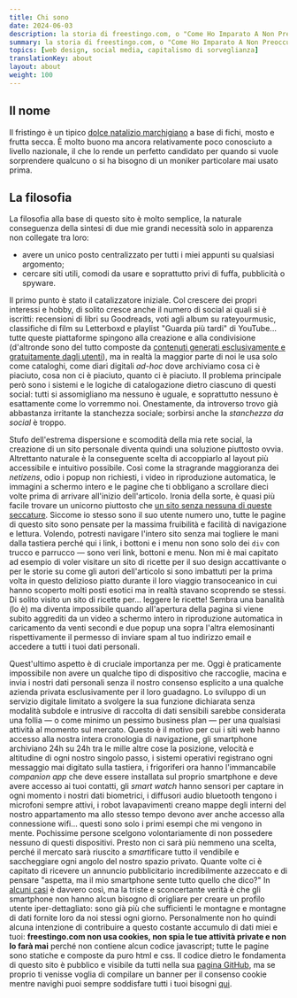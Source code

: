 ```yaml
---
title: Chi sono
date: 2024-06-03
description: la storia di freestingo.com, o "Come Ho Imparato A Non Preoccuparmi E Ad Amare CSS"
summary: la storia di freestingo.com, o "Come Ho Imparato A Non Preoccuparmi E Ad Amare CSS"
topics: [web design, social media, capitalismo di sorveglianza]
translationKey: about
layout: about
weight: 100
---
```


## Il nome

Il fristingo è un tipico [dolce natalizio marchigiano](https://www.atuttagola.com/firstingo-o-bostrengo-dolce-tipico-marchigiano/ "ricetta del fristingo")
a base di fichi, mosto e frutta secca. È molto buono ma ancora relativamente poco conosciuto a livello
nazionale, il che lo rende un perfetto candidato per quando si vuole sorprendere qualcuno o si ha bisogno
di un moniker particolare mai usato prima.

## La filosofia

La filosofia alla base di questo sito è molto semplice, la naturale conseguenza della sintesi
di due mie grandi necessità solo in apparenza non collegate tra loro:

- avere un unico posto centralizzato per tutti i miei appunti su qualsiasi argomento;
- cercare siti utili, comodi da usare e soprattutto privi di fuffa, pubblicità o spyware.

Il primo punto è stato il catalizzatore iniziale. Col crescere dei propri interessi e hobby,
di solito cresce anche il numero di social ai quali si è iscritti: recensioni di libri su Goodreads,
voti agli album su rateyourmusic, classifiche di film su Letterboxd e playlist "Guarda più tardi"
di YouTube... tutte queste piattaforme spingono alla creazione e alla condivisione
(d'altronde sono del tutto composte da [contenuti generati esclusivamente e gratuitamente
dagli utenti](https://www.scaruffi.com/phi/syn66.html "'The Gift Economy' su scaruffi.com")), ma in realtà la maggior parte di noi le usa solo come cataloghi,
come diari digitali _ad-hoc_ dove archiviamo cosa ci è piaciuto, cosa non ci è piaciuto,
quanto ci è piaciuto. Il problema principale però sono i sistemi e le logiche di catalogazione dietro
ciascuno di questi social: tutti si assomigliano ma nessuno è uguale, e soprattutto nessuno
è esattamente come lo vorremmo noi. Onestamente, da introverso trovo già abbastanza irritante
la stanchezza sociale; sorbirsi anche la _stanchezza da social_ è troppo.

Stufo dell'estrema dispersione e scomodità della mia rete social,
la creazione di un sito personale diventa quindi una soluzione piuttosto ovvia.
Altrettanto naturale è la conseguente scelta di accoppiarlo al layout più
accessibile e intuitivo possibile. Così come la stragrande maggioranza dei _netizens_, odio i
popup non richiesti, i video in riproduzione automatica, le immagini a schermo intero e
le pagine che ti obbligano a scrollare dieci volte prima di arrivare all'inizio dell'articolo.
Ironia della sorte, è quasi più facile trovare un unicorno piuttosto che
[un sito senza nessuna di queste seccature](http://motherfuckingwebsite.com/ "Motherfucking Website").
Siccome io stesso sono il suo utente numero uno, tutte le pagine di questo sito sono pensate per
la massima fruibilità e facilità di navigazione e lettura. Volendo, potresti navigare l'intero sito senza mai togliere le mani dalla tastiera perché qui i link, i bottoni e i menu non sono solo dei `div`
con trucco e parrucco — sono veri link, bottoni e menu.
Non mi è mai capitato ad esempio di voler visitare un sito di ricette per il suo design accattivante o per le storie su come
gli autori dell'articolo si sono imbattuti per la prima volta in questo delizioso piatto durante il loro
viaggio transoceanico in cui hanno scoperto molti posti esotici ma in realtà stavano scoprendo se stessi.
Di solito visito un sito di ricette per... leggere le ricette! Sembra una banalità (lo è) ma diventa impossibile
quando all'apertura della pagina si viene subito aggrediti da un video a
schermo intero in riproduzione automatica in caricamento da venti secondi e due popup una sopra l'altra
elemosinanti rispettivamente il permesso di inviare spam al tuo indirizzo email e accedere
a tutti i tuoi dati personali.

Quest'ultimo aspetto è di cruciale importanza per me. Oggi è praticamente impossibile non avere
un qualche tipo di dispositivo che raccoglie, macina e invia i nostri dati personali senza il
nostro consenso esplicito a una qualche azienda privata esclusivamente per il loro guadagno.
Lo sviluppo di un servizio digitale limitato a svolgere la sua funzione dichiarata senza modalità
subdole e intrusive di raccolta di dati sensibili sarebbe considerata una follia — o come minimo un
pessimo business plan — per una qualsiasi attività al momento sul mercato. Questo è il motivo per cui
i siti web hanno accesso alla nostra intera cronologia di navigazione, gli smartphone archiviano 24h su 24h
tra le mille altre cose la posizione, velocità e altitudine di ogni nostro singolo passo, i sistemi operativi registrano
ogni messaggio mai digitato sulla tastiera, i frigoriferi ora hanno l'immancabile _companion app_
che deve essere installata sul proprio smartphone e deve avere accesso ai tuoi contatti, gli _smart watch_
hanno sensori per captare in ogni momento i nostri dati biometrici, i diffusori audio bluetooth
tengono i microfoni sempre attivi, i robot lavapavimenti creano mappe degli interni del nostro
appartamento ma allo stesso tempo devono aver anche accesso alla connessione wifi... questi sono solo
i primi esempi che mi vengono in mente. Pochissime persone scelgono volontariamente di non possedere
nessuno di questi dispositivi. Presto non ci sarà più nemmeno una scelta, perché il mercato sarà riuscito a
*smart*ificare tutto il vendibile e saccheggiare ogni angolo del nostro spazio privato.
Quante volte ci è capitato di ricevere un annuncio pubblicitario incredibilmente
azzeccato e di pensare "aspetta, ma il mio smartphone sente tutto quello che dico?"
In
[alcuni casi](https://www.theguardian.com/technology/2019/apr/11/amazon-staff-listen-to-customers-alexa-recordings-report-says "'Amazon staff listen to customers' Alexa recordings, report says', su The Guardian")
è davvero così, ma la triste e sconcertante verità è che gli smartphone non hanno alcun bisogno
di origliare per creare un profilo utente iper-dettagliato: sono già più che sufficienti
le montagne e montagne di dati fornite loro da noi stessi ogni giorno. Personalmente non ho quindi
alcuna intenzione di contribuire a questo costante accumulo di dati miei e tuoi:
**freestingo.com non usa cookies, non spia le tue attività private e non lo farà mai** perché non
contiene alcun codice javascript; tutte le pagine sono statiche e composte da puro html e css.
Il codice dietro le fondamenta di questo sito è pubblico e visibile da tutti nella sua [pagina GitHub](https://github.com/freestingo/freestingo-com "'freestingo-com' su GitHub"),
ma se proprio ti venisse voglia di compilare un banner per il consenso cookie mentre navighi puoi sempre
soddisfare tutti i tuoi bisogni [qui](https://cookieconsentspeed.run/ "Cookie consent speed run").
